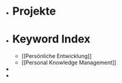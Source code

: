 - # Projekte
- # Keyword Index
	- [[Persönliche Entwicklung]]
	- [[Personal Knowledge Management]]
-
-